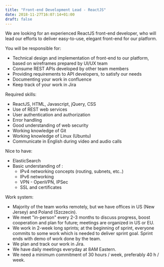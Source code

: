 ```yaml
---
title: "Front-end Development Lead - ReactJS"
date: 2018-11-27T16:07:14+01:00
draft: false
---
```


We are looking for an experienced ReactJS front-end developer, who will lead our efforts to deliver easy-to-use, elegant front-end for our platform.

You will be responsible for:

- Technical design and implementation of front-end to our platform, based on wireframes prepared by UI/UX team
- Consume REST APIs developed by other team members
- Providing requirements to API developers, to satisfy our needs
- Documenting your work in confluence
- Keep track of your work in Jira

Required skills:

- ReactJS, HTML, Javascript, jQuery, CSS
- Use of REST web services
- User authentication and authorization
- Error handling
- Good understanding of web security 
- Working knowledge of Git
- Working knowledge of Linux (Ubuntu)
- Communicate in English during video and audio calls


Nice to have:

- ElasticSearch 
- Basic understanding of :
  - IPv4 networking concepts (routing, subnets, etc..)
  - IPv6 networking
  - VPN - OpenVPN, IPSec
  - SSL and certificates


Work system:

- Majority of the team works remotely, but we have offices in US (New Jersey) and Poland (Szczecin).
- We meet "in-person" every 2-3 months to discuss progress, boost cooperation and plan for future; meetings are organized in US or EU.
- We work in 2-week long sprints; at the beginning of sprint, everyone commits to some work which is needed to deliver sprint goal. Sprint ends with demo of work done by the team.
- We plan and track our work in Jira.
- We have daily meetings everyday at 8AM Eastern.
- We need a minimum commitment of 30 hours / week, preferably 40 h / week.

